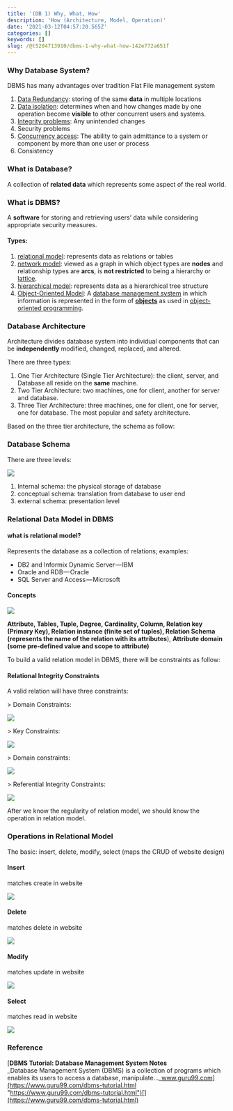 ```yaml
---
title: '(DB 1) Why, What, How'
description: 'How (Architecture, Model, Operation)'
date: '2021-03-12T04:57:20.565Z'
categories: []
keywords: []
slug: /@t5204713910/dbms-1-why-what-how-142e772a651f
---
```


### Why Database System?

DBMS has many advantages over tradition Flat File management system

1.  [Data Redundancy](https://en.wikipedia.org/wiki/Data_redundancy): storing of the same **data** in multiple locations
2.  [Data isolation](https://en.wikipedia.org/wiki/Isolation_%28database_systems%29): determines when and how changes made by one operation become **visible** to other concurrent users and systems.
3.  [Integrity problems](https://en.wikipedia.org/wiki/Data_integrity): Any unintended changes
4.  Security problems
5.  [Concurrency access](https://en.wikipedia.org/wiki/Concurrency_control): The ability to gain admittance to a system or component by more than one user or process
6.  Consistency

### What is Database?

A collection of **related data** which represents some aspect of the real world.

### What is DBMS?

A **software** for storing and retrieving users’ data while considering appropriate security measures.

#### Types:

1.  [relational model](https://en.wikipedia.org/wiki/Relational_model): represents data as relations or tables
2.  [network model](https://en.wikipedia.org/wiki/Network_model): viewed as a graph in which object types are **nodes** and relationship types are **arcs**, is **not restricted** to being a hierarchy or [lattice](https://en.wikipedia.org/wiki/Lattice_graph "Lattice graph").
3.  [hierarchical model](https://en.wikipedia.org/wiki/Hierarchical_database_model): represents data as a hierarchical tree structure
4.  [Object-Oriented Model](https://en.wikipedia.org/wiki/Object_database): A [database management system](https://en.wikipedia.org/wiki/Database_management_system "Database management system") in which information is represented in the form of [**objects**](https://en.wikipedia.org/wiki/Object_%28computer_science%29 "Object (computer science)") as used in [object-oriented programming](https://en.wikipedia.org/wiki/Object-oriented_programming "Object-oriented programming").

### Database Architecture

Architecture divides database system into individual components that can be **independently** modified, changed, replaced, and altered.

There are three types:

1.  One Tier Architecture (Single Tier Architecture): the client, server, and Database all reside on the **same** machine.
2.  Two Tier Architecture: two machines, one for client, another for server and database.
3.  Three Tier Architecture: three machines, one for client, one for server, one for database. The most popular and safety architecture.

Based on the three tier architecture, the schema as follow:

### Database Schema

There are three levels:

![](/Users/chenyongzhe/coding/practice_not_for_github/javascript_practice/medium-to-markdown/medium-export/posts/md_1623056197395/img/1__5BPi61Rq__wIzkcpVfEG9LQ.png)

1.  Internal schema: the physical storage of database
2.  conceptual schema: translation from database to user end
3.  external schema: presentation level

### Relational Data Model in DBMS

#### what is relational model?

Represents the database as a collection of relations; examples:

*   DB2 and Informix Dynamic Server — IBM
*   Oracle and RDB — Oracle
*   SQL Server and Access — Microsoft

#### Concepts

![](/Users/chenyongzhe/coding/practice_not_for_github/javascript_practice/medium-to-markdown/medium-export/posts/md_1623056197395/img/1__FDfTQCOyqDdn8ATt5ciyrw.png)

**Attribute, Tables, Tuple, Degree, Cardinality, Column, Relation key (Primary Key), Relation instance (finite set of tuples), Relation Schema (represents the name of the relation with its attributes**), **Attribute domain (some pre-defined value and scope to attribute)**

To build a valid relation model in DBMS, there will be constraints as follow:

#### Relational Integrity Constraints

A valid relation will have three constraints:

\> Domain Constraints:

![](/Users/chenyongzhe/coding/practice_not_for_github/javascript_practice/medium-to-markdown/medium-export/posts/md_1623056197395/img/1__1q6M1DAkvZedeWs6eM__qhA.png)

\> Key Constraints:

![](/Users/chenyongzhe/coding/practice_not_for_github/javascript_practice/medium-to-markdown/medium-export/posts/md_1623056197395/img/1__6KynFl2VCk60ZCpKMsf1iw.png)

\> Domain constraints:

![](/Users/chenyongzhe/coding/practice_not_for_github/javascript_practice/medium-to-markdown/medium-export/posts/md_1623056197395/img/1__YFp5E6gM8atkP1M6nOb3Tg.png)

\> Referential Integrity Constraints:

![](/Users/chenyongzhe/coding/practice_not_for_github/javascript_practice/medium-to-markdown/medium-export/posts/md_1623056197395/img/1__AujUNdlU3j5xT66CU__VeOQ.png)

After we know the regularity of relation model, we should know the operation in relation model.

### Operations in Relational Model

The basic: insert, delete, modify, select (maps the CRUD of website design)

#### Insert

matches create in website

![](/Users/chenyongzhe/coding/practice_not_for_github/javascript_practice/medium-to-markdown/medium-export/posts/md_1623056197395/img/1__jsdV71wNj9hZWuKQHqAq__g.png)

#### Delete

matches delete in website

![](/Users/chenyongzhe/coding/practice_not_for_github/javascript_practice/medium-to-markdown/medium-export/posts/md_1623056197395/img/1__QbMwvso62vuMkPTHtNMRtQ.png)

#### Modify

matches update in website

![](/Users/chenyongzhe/coding/practice_not_for_github/javascript_practice/medium-to-markdown/medium-export/posts/md_1623056197395/img/1__i5npysNgLSKNtEue8ub5ow.png)

#### Select

matches read in website

![](/Users/chenyongzhe/coding/practice_not_for_github/javascript_practice/medium-to-markdown/medium-export/posts/md_1623056197395/img/1__LSSZ0hKIaScNB__UsPdiY2A.png)

### Reference

[**DBMS Tutorial: Database Management System Notes**  
_Database Management System (DBMS) is a collection of programs which enables its users to access a database, manipulate…_www.guru99.com](https://www.guru99.com/dbms-tutorial.html "https://www.guru99.com/dbms-tutorial.html")[](https://www.guru99.com/dbms-tutorial.html)